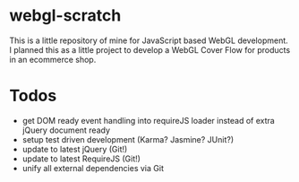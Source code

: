 webgl-scratch
=============

This is a little repository of mine for JavaScript based WebGL development. I planned this as a little project to develop a WebGL Cover Flow for products in an ecommerce shop.

Todos
=============
* get DOM ready event handling into requireJS loader instead of extra jQuery document ready
* setup test driven development (Karma? Jasmine? JUnit?)
* update to latest jQuery (Git!)
* update to latest RequireJS (Git!)
* unify all external dependencies via Git